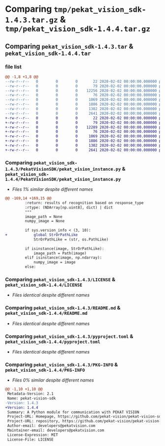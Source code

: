 # Comparing `tmp/pekat_vision_sdk-1.4.3.tar.gz` & `tmp/pekat_vision_sdk-1.4.4.tar.gz`

## Comparing `pekat_vision_sdk-1.4.3.tar` & `pekat_vision_sdk-1.4.4.tar`

### file list

```diff
@@ -1,8 +1,8 @@
--rw-r--r--   0        0        0       22 2020-02-02 00:00:00.000000 pekat_vision_sdk-1.4.3/PekatVisionSDK/__about__.py
--rw-r--r--   0        0        0       79 2020-02-02 00:00:00.000000 pekat_vision_sdk-1.4.3/PekatVisionSDK/__init__.py
--rw-r--r--   0        0        0    12256 2020-02-02 00:00:00.000000 pekat_vision_sdk-1.4.3/PekatVisionSDK/pekat_vision_instance.py
--rw-r--r--   0        0        0       76 2020-02-02 00:00:00.000000 pekat_vision_sdk-1.4.3/.gitignore
--rw-r--r--   0        0        0     1069 2020-02-02 00:00:00.000000 pekat_vision_sdk-1.4.3/LICENSE
--rw-r--r--   0        0        0     1886 2020-02-02 00:00:00.000000 pekat_vision_sdk-1.4.3/README.md
--rw-r--r--   0        0        0     1302 2020-02-02 00:00:00.000000 pekat_vision_sdk-1.4.3/pyproject.toml
--rw-r--r--   0        0        0     2641 2020-02-02 00:00:00.000000 pekat_vision_sdk-1.4.3/PKG-INFO
+-rw-r--r--   0        0        0       22 2020-02-02 00:00:00.000000 pekat_vision_sdk-1.4.4/PekatVisionSDK/__about__.py
+-rw-r--r--   0        0        0       79 2020-02-02 00:00:00.000000 pekat_vision_sdk-1.4.4/PekatVisionSDK/__init__.py
+-rw-r--r--   0        0        0    12289 2020-02-02 00:00:00.000000 pekat_vision_sdk-1.4.4/PekatVisionSDK/pekat_vision_instance.py
+-rw-r--r--   0        0        0       76 2020-02-02 00:00:00.000000 pekat_vision_sdk-1.4.4/.gitignore
+-rw-r--r--   0        0        0     1069 2020-02-02 00:00:00.000000 pekat_vision_sdk-1.4.4/LICENSE
+-rw-r--r--   0        0        0     1886 2020-02-02 00:00:00.000000 pekat_vision_sdk-1.4.4/README.md
+-rw-r--r--   0        0        0     1302 2020-02-02 00:00:00.000000 pekat_vision_sdk-1.4.4/pyproject.toml
+-rw-r--r--   0        0        0     2641 2020-02-02 00:00:00.000000 pekat_vision_sdk-1.4.4/PKG-INFO
```

### Comparing `pekat_vision_sdk-1.4.3/PekatVisionSDK/pekat_vision_instance.py` & `pekat_vision_sdk-1.4.4/PekatVisionSDK/pekat_vision_instance.py`

 * *Files 1% similar despite different names*

```diff
@@ -169,14 +169,15 @@
         :return: results of recognition based on response_type
         :rtype: (NDArray[np.uint8], dict) | dict
         """
         image_path = None
         numpy_image = None
 
         if sys.version_info < (3, 10):
+            global StrOrPathLike
             StrOrPathLike = (str, os.PathLike)
 
         if isinstance(image, StrOrPathLike):
             image_path = Path(image)
         elif isinstance(image, np.ndarray):
             numpy_image = image
         else:
```

### Comparing `pekat_vision_sdk-1.4.3/LICENSE` & `pekat_vision_sdk-1.4.4/LICENSE`

 * *Files identical despite different names*

### Comparing `pekat_vision_sdk-1.4.3/README.md` & `pekat_vision_sdk-1.4.4/README.md`

 * *Files identical despite different names*

### Comparing `pekat_vision_sdk-1.4.3/pyproject.toml` & `pekat_vision_sdk-1.4.4/pyproject.toml`

 * *Files identical despite different names*

### Comparing `pekat_vision_sdk-1.4.3/PKG-INFO` & `pekat_vision_sdk-1.4.4/PKG-INFO`

 * *Files 0% similar despite different names*

```diff
@@ -1,10 +1,10 @@
 Metadata-Version: 2.1
 Name: pekat-vision-sdk
-Version: 1.4.3
+Version: 1.4.4
 Summary: A Python module for communication with PEKAT VISION
 Project-URL: Homepage, https://github.com/pekat-vision/pekat-vision-sdk-python
 Project-URL: repository, https://github.com/pekat-vision/pekat-vision-sdk-python.git
 Author-email: developers@pekatvision.com
 Maintainer-email: developers@pekatvision.com
 License-Expression: MIT
 License-File: LICENSE
```

